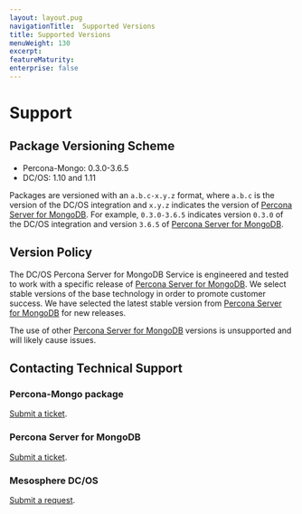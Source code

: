 ```yaml
---
layout: layout.pug
navigationTitle:  Supported Versions
title: Supported Versions
menuWeight: 130
excerpt:
featureMaturity:
enterprise: false
---
```


# Support

<a name="package-versioning-scheme"></a>
## Package Versioning Scheme

- Percona-Mongo: 0.3.0-3.6.5
- DC/OS: 1.10 and 1.11

Packages are versioned with an `a.b.c-x.y.z` format, where `a.b.c` is the version of the DC/OS integration and `x.y.z` indicates the version of [Percona Server for MongoDB](https://www.percona.com/software/mongo-database/percona-server-for-mongodb). For example, `0.3.0-3.6.5` indicates version `0.3.0` of the DC/OS integration and version `3.6.5` of [Percona Server for MongoDB](https://www.percona.com/software/mongo-database/percona-server-for-mongodb).

<a name="version-policy"></a>
## Version Policy

The DC/OS Percona Server for MongoDB Service is engineered and tested to work with a specific release of [Percona Server for MongoDB](https://www.percona.com/software/mongo-database/percona-server-for-mongodb). We select stable versions of the base technology in order to promote customer success. We have selected the latest stable version from [Percona Server for MongoDB](https://www.percona.com/software/mongo-database/percona-server-for-mongodb) for new releases.

The use of other [Percona Server for MongoDB](https://www.percona.com/software/mongo-database/percona-server-for-mongodb) versions is unsupported and will likely cause issues.

<a name="contacting-technical-support"></a>
## Contacting Technical Support

### Percona-Mongo package
[Submit a ticket](https://jira.percona.com/secure/CreateIssue!default.jspa?pid=12402).

### Percona Server for MongoDB
[Submit a ticket](https://jira.percona.com/secure/CreateIssue!default.jspa?pid=11601).

### Mesosphere DC/OS
[Submit a request](https://support.mesosphere.com/hc/en-us/requests/new).
